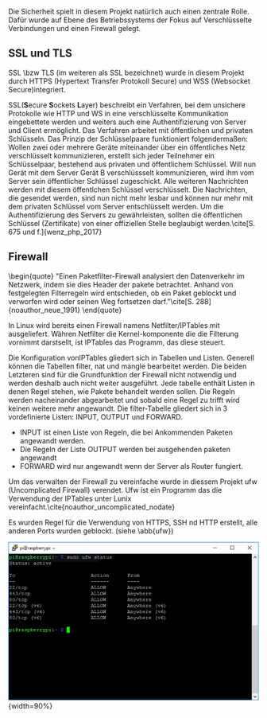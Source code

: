 Die Sicherheit spielt in diesem Projekt natürlich auch einen zentrale Rolle. 
Dafür wurde auf Ebene des Betriebssystems der Fokus auf Verschlüsselte Verbindungen und einen Firewall gelegt.

## SSL und TLS
SSL \bzw TLS (im weiteren als SSL bezeichnet) wurde in diesem Projekt durch 
HTTPS (Hypertext Transfer Protokoll Secure) und WSS (Websocket Secure)integriert.

SSL(**S**ecure **S**ockets **L**ayer) beschreibt ein Verfahren,
bei dem unsichere Protokolle wie HTTP und WS in eine verschlüsselte Kommunikation eingebettete werden 
und weiters auch eine Authentifizierung von Server und Client ermöglicht. Das Verfahren arbeitet mit 
öffentlichen und privaten Schlüsseln. Das Prinzip der Schlüsselpaare funktioniert folgendermaßen:
Wollen zwei oder mehrere Geräte miteinander über ein öffentliches Netz verschlüsselt kommunizieren, 
erstellt sich jeder Teilnehmer ein Schlüsselpaar, bestehend aus privaten und öffentlichem Schlüssel.
Will nun Gerät mit dem Server Gerät B verschlüssselt kommunizieren, wird ihm vom Server sein öffentlicher Schlüssel zugeschickt. 
Alle weiteren Nachrichten werden mit diesem öffentlchen Schlüssel verschlüsselt.
Die Nachrichten, die gesendet werden, sind nun nicht mehr lesbar und 
können nur mehr mit dem privaten Schlüssel vom Server entschlüsselt werden.
Um die Authentifizierung des Servers zu gewährleisten, sollten die öffentlichen Schlüssel (Zertifikate) von einer
offiziellen Stelle beglaubigt werden.\cite[S. 675 und f.]{wenz_php_2017}

## Firewall

\begin{quote}
    "Einen Paketfilter-Firewall analysiert den Datenverkehr im Netzwerk, indem sie dies Header der pakete betrachtet. 
    Anhand von festgelegten Filterregeln wird entschieden, ob ein Paket geblockt und verworfen wird oder seinen Weg fortsetzen darf."\cite[S. 288]{noauthor_neue_1991}
\end{quote}

In Linux wird bereits einen Firewall namens Netfilter/IPTables mit ausgeliefert. 
Währen Netfilter die Kernel-komponente die die Filterung vornimmt darstsellt, 
ist IPTables das Programm, das diese steuert.

Die Konfiguration vonIPTables gliedert sich in Tabellen und Listen. Generell können die Tabellen filter, 
nat und mangle bearbeitet werden. 
Die beiden Letzteren sind für die Grundfunktion der Firewall nicht notwendig 
und werden deshalb auch nicht weiter ausgeführt.
Jede tabelle enthält Listen in denen Regel stehen, wie Pakete behandelt werden sollen.
Die Regeln werden nacheinander abgearbeitet und sobald eine Regel zu trifft wird keinen weitere mehr angewandt.
Die filter-Tabelle gliedert sich in 3 vordefinierte Listen: INPUT, OUTPUT und FORWARD.
* INPUT ist einen Liste von Regeln, die bei Ankommenden Paketen angewandt werden. 
* Die Regeln der Liste OUTPUT werden bei ausgehenden paketen angewandt
* FORWARD wird nur angewandt wenn der Server als Router fungiert. 

Um das verwalten der Firewall zu vereinfache wurde in diessem Projekt ufw (Uncomplicated Firewall) verendet.
Ufw ist ein Programm das die Verwendung der IPTables unter Lunix vereinfacht.\cite{noauthor_uncomplicated_nodate}

Es wurden Regel für die Verwendung von HTTPS, SSH nd HTTP erstellt, alle anderen Ports wurden geblockt. (siehe \abb{ufw})

![Dei Konfigurierten UFW-Regeln\label{ufw}](bilder/Clemens/ufw.png){width=90%}
